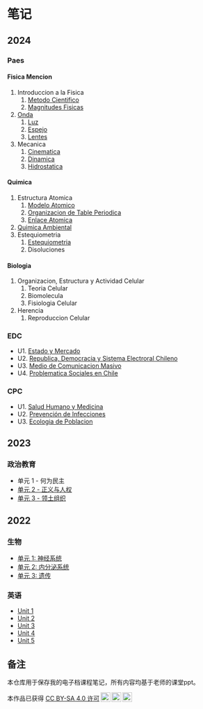 # 笔记

## 2024

### Paes

#### Fisica Mencion

1. Introduccion a la Fisica
   1. [Metodo Cientifico](./paes/fisica/Introduccion/MetodoCientifico.md)
   2. [Magnitudes Fisicas](./paes/fisica/Introduccion/MagnitudesFisicas.md)
2. [Onda](./paes/fisica/Onda/Onda.md)
   1. [Luz](./paes/fisica/Onda/Luz.md)
   2. [Espejo](./paes/fisica/Onda/Espejo.md)
   3. [Lentes](./paes/fisica/Onda/lente.md)
3. Mecanica
   1. [Cinematica](./paes/fisica/Mecanica/Cinematica.md)
   2. [Dinamica](./paes/fisica/Mecanica/Dinamica.md)
   3. [Hidrostatica](./paes/fisica/Mecanica/Hidrostatica.md)

#### Quimica

1. Estructura Atomica
   1. [Modelo Atomico](./quimica/Estructura_Atomica/ModeloAtomico.md)
   2. [Organizacion de Table Periodica](./quimica/Estructura_Atomica/TablePeriodica.md)
   3. [Enlace Atomica](./quimica/Estructura_Atomica/EnlaceAtomica.md)
2. [Quimica Ambiental](./quimica/Quimica_Ambiental/QuimicaAmbiental.md)
3. Estequiometria
   1. [Estequiometria](./quimica/Estequiometria/Estequiometria.md)
   2. Disoluciones

#### Biologia

1. Organizacion, Estructura y Actividad Celular
   1. Teoria Celular
   2. Biomolecula
   3. Fisiologia Celular
2. Herencia
   1. Reproduccion Celular

### EDC
- U1. [Estado y Mercado](./CitizenshipEducation/Estado&Mercado/Estado&Mercado.md)
- U2. [Republica, Democracia y Sistema Electroral Chileno](./CitizenshipEducation/Republica,Democracia&SistemaElectroralChileno/Republica,Democracia&SistemaElectroralChileno.md)
- U3. [Medio de Comunicacion Masivo](./CitizenshipEducation/MedioDeComunicacionMasivo/MedioDeComunicacionMasivo.md)
- U4. [Problematica Sociales en Chile](./CitizenshipEducation/ProblematicaSocialesEnChile/ProblematicaSocialesEnChile.md)

### CPC

- U1. [Salud Humano y Medicina](./CPC/Salud,%20Salud%20Publica%20&%20Emfermedades/Salud,%20Salud%20Publica%20&%20Emfermedades.md)
- U2. [Prevención de Infecciones](./CPC/Prevencion-de-Infecciones/Prevencion-de-Infecciones.md)
- U3. [Ecologia de Poblacion](./CPC/Ecologia-de-Poblacion/Ecologia-de-Poblacion.md)

## 2023

### 政治教育

- 单元 1 - 何为民主
- [单元 2 - 正义与人权](./CitizenshipEducation/Justice&HumanRight/Justice&HumanRight.md)
- [单元 3 - 领土组织](./CitizenshipEducation/TerritorialOrganization/TerritorialOrganization.md)


## 2022

### 生物

- [单元 1: 神经系统](./Biology/NervousSystem/神经系统.md "神经系统")
- [单元 2: 内分泌系统](./Biology/EndocrineSystem/内分泌系统.md "内分泌系统")
- [单元 3: 遗传](./Biology/Genetics/遗传.md "遗传")

### 英语

- [Unit 1](./English/Unit-1.md "英语 单元1")
- [Unit 2](./English/Unit-2.md "英语 单元2")
- [Unit 3](./English/Unit-3.md "英语 单元3")
- [Unit 4](./English/Unit-4.md "英语 单元4")
- [Unit 5](./English/Unit-5.md "英语 单元5")

## 备注

本仓库用于保存我的电子档课程笔记，所有内容均基于老师的课堂ppt。

<p xmlns:cc="http://creativecommons.org/ns#" >本作品已获得 <a href="https://creativecommons.org/licenses/by-sa/4.0/?ref=chooser-v1" target="_blank" rel="license noopener noreferrer" style="display:inline-block;">CC BY-SA 4.0 许可<img style="height:22px!important;margin-left:3px;vertical-align:text-bottom;" src="https://mirrors.creativecommons.org/presskit/icons/cc.svg?ref=chooser-v1" alt=""><img style="height:22px!important;margin-left:3px;vertical-align:text-bottom;" src="https://mirrors.creativecommons.org/presskit/icons/by.svg?ref=chooser-v1" alt=""><img style="height:22px!important;margin-left:3px;vertical-align:text-bottom;" src="https://mirrors.creativecommons.org/presskit/icons/sa.svg?ref=chooser-v1" alt=""></a></p>